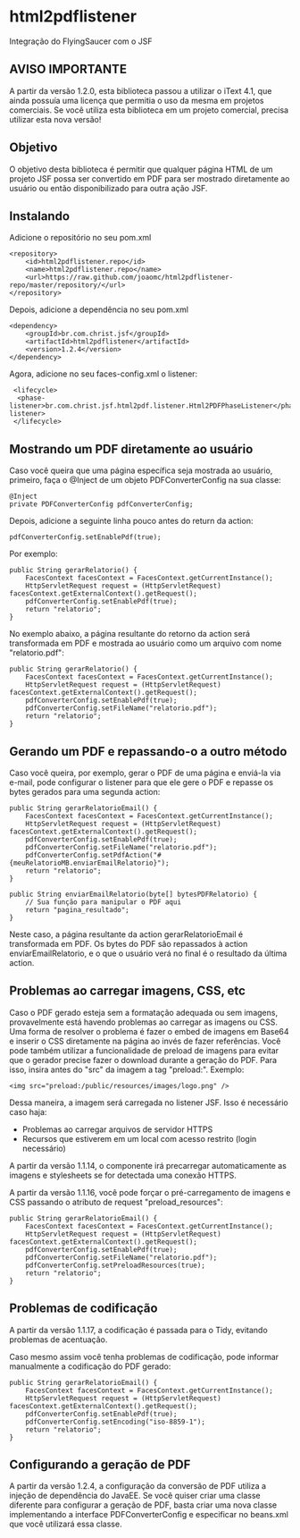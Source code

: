 html2pdflistener
================

Integração do FlyingSaucer com o JSF

AVISO IMPORTANTE
---------------

A partir da versão 1.2.0, esta biblioteca passou a utilizar o iText 4.1, que ainda
possuía uma licença que permitia o uso da mesma em projetos comerciais. Se você utiliza
esta biblioteca em um projeto comercial, precisa utilizar esta nova versão!

Objetivo
--------

O objetivo desta biblioteca é permitir que qualquer página HTML de um projeto
JSF possa ser convertido em PDF para ser mostrado diretamente ao usuário ou
então disponibilizado para outra ação JSF.

Instalando
--------

Adicione o repositório no seu pom.xml

    <repository>
        <id>html2pdflistener.repo</id>
        <name>html2pdflistener.repo</name>
        <url>https://raw.github.com/joaomc/html2pdflistener-repo/master/repository/</url>
    </repository>

Depois, adicione a dependência no seu pom.xml

    <dependency>
        <groupId>br.com.christ.jsf</groupId>
        <artifactId>html2pdflistener</artifactId>
        <version>1.2.4</version>
    </dependency>

Agora, adicione no seu faces-config.xml o listener:

     <lifecycle>
      <phase-listener>br.com.christ.jsf.html2pdf.listener.Html2PDFPhaseListener</phase-listener>
     </lifecycle>

Mostrando um PDF diretamente ao usuário
-------

Caso você queira que uma página específica seja mostrada ao usuário, primeiro,
faça o @Inject de um objeto PDFConverterConfig na sua classe:

    @Inject
    private PDFConverterConfig pdfConverterConfig;

Depois, adicione a seguinte linha pouco antes do return da action:

    pdfConverterConfig.setEnablePdf(true);

Por exemplo:

    public String gerarRelatorio() {
        FacesContext facesContext = FacesContext.getCurrentInstance();
        HttpServletRequest request = (HttpServletRequest) facesContext.getExternalContext().getRequest();
        pdfConverterConfig.setEnablePdf(true);
        return "relatorio";
    }

No exemplo abaixo, a página resultante do retorno da action será transformada em PDF
e mostrada ao usuário como um arquivo com nome "relatorio.pdf":

    public String gerarRelatorio() {
        FacesContext facesContext = FacesContext.getCurrentInstance();
        HttpServletRequest request = (HttpServletRequest) facesContext.getExternalContext().getRequest();
        pdfConverterConfig.setEnablePdf(true);
        pdfConverterConfig.setFileName("relatorio.pdf");
        return "relatorio";
    }

Gerando um PDF e repassando-o a outro método
------

Caso você queira, por exemplo, gerar o PDF de uma página e enviá-la via e-mail, 
pode configurar o listener para que ele gere o PDF e repasse os bytes gerados
para uma segunda action:

    public String gerarRelatorioEmail() {
        FacesContext facesContext = FacesContext.getCurrentInstance();
        HttpServletRequest request = (HttpServletRequest) facesContext.getExternalContext().getRequest();
        pdfConverterConfig.setEnablePdf(true);
        pdfConverterConfig.setFileName("relatorio.pdf");
        pdfConverterConfig.setPdfAction("#{meuRelatorioMB.enviarEmailRelatorio}");
        return "relatorio";
    }

    public String enviarEmailRelatorio(byte[] bytesPDFRelatorio) {
        // Sua função para manipular o PDF aqui
        return "pagina_resultado";
    }

Neste caso, a página resultante da action gerarRelatorioEmail é transformada em PDF.
Os bytes do PDF são repassados à action enviarEmailRelatorio, e o que o usuário
verá no final é o resultado da última action.

Problemas ao carregar imagens, CSS, etc
------------------------------

Caso o PDF gerado esteja sem a formatação adequada ou sem imagens, provavelmente está
havendo problemas ao carregar as imagens ou CSS. Uma forma de resolver o problema é
fazer o embed de imagens em Base64 e inserir o CSS diretamente na página ao invés de
fazer referências. Você pode também utilizar a funcionalidade de preload de imagens para
evitar que o gerador precise fazer o download durante a geração do PDF. Para isso, insira
antes do "src" da imagem a tag "preload:". Exemplo:

    <img src="preload:/public/resources/images/logo.png" />

Dessa maneira, a imagem será carregada no listener JSF. Isso é necessário caso haja:

 * Problemas ao carregar arquivos de servidor HTTPS
 * Recursos que estiverem em um local com acesso restrito (login necessário)

A partir da versão 1.1.14, o componente irá precarregar automaticamente as imagens e
stylesheets se for detectada uma conexão HTTPS.

A partir da versão 1.1.16, você pode forçar o pré-carregamento de imagens e CSS passando o
atributo de request "preload_resources":

    public String gerarRelatorioEmail() {
        FacesContext facesContext = FacesContext.getCurrentInstance();
        HttpServletRequest request = (HttpServletRequest) facesContext.getExternalContext().getRequest();
        pdfConverterConfig.setEnablePdf(true);
        pdfConverterConfig.setFileName("relatorio.pdf");
        pdfConverterConfig.setPreloadResources(true);
        return "relatorio";
    }


Problemas de codificação
------------------------------

A partir da versão 1.1.17, a codificação é passada para o Tidy, evitando problemas de acentuação. 

Caso mesmo assim você tenha problemas de codificação, pode informar manualmente a codificação do
PDF gerado:

    public String gerarRelatorioEmail() {
        FacesContext facesContext = FacesContext.getCurrentInstance();
        HttpServletRequest request = (HttpServletRequest) facesContext.getExternalContext().getRequest();
        pdfConverterConfig.setEnablePdf(true);
        pdfConverterConfig.setEncoding("iso-8859-1");
        return "relatorio";
    }

Configurando a geração de PDF
------------------------------

A partir da versão 1.2.4, a configuração da conversão de PDF utiliza a injeção
de dependência do JavaEE. Se você quiser criar uma classe diferente para
configurar a geração de PDF, basta criar uma nova classe implementando a
interface PDFConverterConfig e especificar no beans.xml que você utilizará
essa classe.


